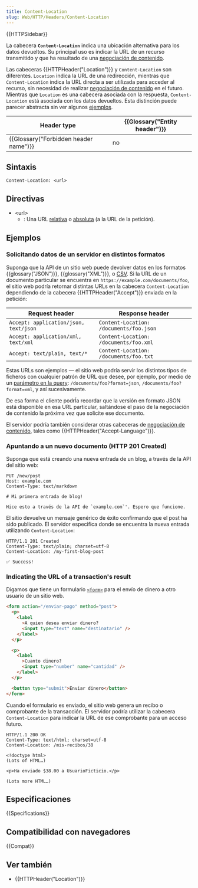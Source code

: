 ```yaml
---
title: Content-Location
slug: Web/HTTP/Headers/Content-Location
---
```


{{HTTPSidebar}}

La cabecera **`Content-Location`** indica una ubicación alternativa para los datos devueltos. Su principal uso es indicar la URL de un recurso transmitido y que ha resultado de una [negociación de contenido](/es/docs/Web/HTTP/Content_negotiation).

Las cabeceras {{HTTPHeader("Location")}} y `Content-Location` son diferentes. `Location` indica la URL de una redirección, mientras que `Content-Location` indica la URL directa a ser utilizada para acceder al recurso, sin necesidad de realizar [negociación de contenido](/es/docs/Web/HTTP/Content_negotiation) en el futuro. Mientras que `Location` es una cabecera asociada con la respuesta, `Content-Location` está asociada con los datos devueltos. Esta distinción puede parecer abstracta sin ver algunos [ejemplos](#examples).

| Header type                           | {{Glossary("Entity header")}} |
| ------------------------------------- | ----------------------------- |
| {{Glossary("Forbidden header name")}} | no                            |

## Sintaxis

```
Content-Location: <url>
```

## Directivas

- \<url>
  - : Una URL [relativa](/es/docs/Learn_web_development/Howto/Web_mechanics/What_is_a_URL#examples_of_relative_urls) o [absoluta](/es/docs/Learn_web_development/Howto/Web_mechanics/What_is_a_URL#examples_of_absolute_urls) (a la URL de la petición).

## Ejemplos

### Solicitando datos de un servidor en distintos formatos

Suponga que la API de un sitio web puede devolver datos en los formatos {{glossary("JSON")}}, {{glossary("XML")}}, o [CSV](https://en.wikipedia.org/wiki/Comma-separated_values). Si la URL de un documento particular se encuentra en `https://example.com/documents/foo`, el sitio web podría retornar distintas URLs en la cabecera `Content-Location` dependiendo de la cabecera {{HTTPHeader("Accept")}} enviada en la petición:

| Request header                        | Response header                         |
| ------------------------------------- | --------------------------------------- |
| `Accept: application/json, text/json` | `Content-Location: /documents/foo.json` |
| `Accept: application/xml, text/xml`   | `Content-Location: /documents/foo.xml`  |
| `Accept: text/plain, text/*`          | `Content-Location: /documents/foo.txt`  |

Estas URLs son ejemplos — el sitio web podría servir los distintos tipos de ficheros con cualquier patrón de URL que desee, por ejemplo, por medio de un [parámetro en la query](/es/docs/Web/API/HTMLAnchorElement/search): `/documents/foo?format=json`, `/documents/foo?format=xml`, y así sucesivamente.

De esa forma el cliente podrÍa recordar que la versión en formato JSON está disponible en esa URL particular, saltándose el paso de la negociación de contenido la próxima vez que solicite ese documento.

El servidor podría también considerar otras cabeceras de [negociación de contenido](/es/docs/Web/HTTP/Content_negotiation), tales como {{HTTPHeader("Accept-Language")}}.

### Apuntando a un nuevo documento (HTTP 201 Created)

Suponga que está creando una nueva entrada de un blog, a través de la API del sitio web:

```
PUT /new/post
Host: example.com
Content-Type: text/markdown

# Mi primera entrada de blog!

Hice esto a través de la API de `example.com`'. Espero que funcione.
```

El sitio devuelve un mensaje genérico de éxito confirmando que el post ha sido publicado. El servidor especifica donde se encuentra la nueva entrada utilizando `Content-Location`:

```
HTTP/1.1 201 Created
Content-Type: text/plain; charset=utf-8
Content-Location: /my-first-blog-post

✅ Success!
```

### Indicating the URL of a transaction's result

Digamos que tiene un formulario [`<form>`](/es/docs/Web/HTML/Element/form) para el envío de dinero a otro usuario de un sitio web.

```html
<form action="/enviar-pago" method="post">
  <p>
    <label
      >A quien desea enviar dinero?
      <input type="text" name="destinatario" />
    </label>
  </p>

  <p>
    <label
      >Cuanto dinero?
      <input type="number" name="cantidad" />
    </label>
  </p>

  <button type="submit">Enviar dinero</button>
</form>
```

Cuando el formulario es enviado, el sitio web genera un recibo o comprobante de la transacción. El servidor podría utilizar la cabecera `Content-Location` para indicar la URL de ese comprobante para un acceso futuro.

```
HTTP/1.1 200 OK
Content-Type: text/html; charset=utf-8
Content-Location: /mis-recibos/38

<!doctype html>
(Lots of HTML…)

<p>Ha enviado $38.00 a UsuarioFicticio.</p>

(Lots more HTML…)
```

## Especificaciones

{{Specifications}}

## Compatibilidad con navegadores

{{Compat}}

## Ver también

- {{HTTPHeader("Location")}}

